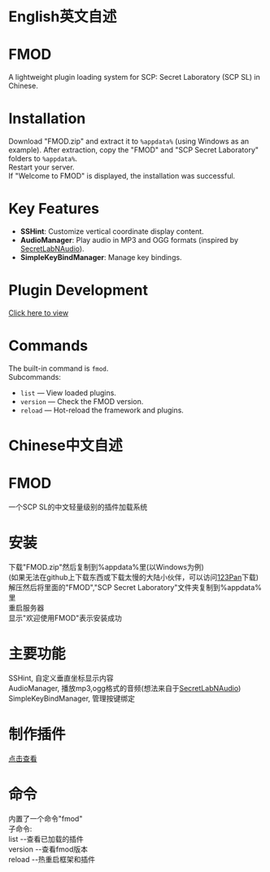 # English英文自述
# FMOD  
A lightweight plugin loading system for SCP: Secret Laboratory (SCP SL) in Chinese.  

# Installation  
Download "FMOD.zip" and extract it to `%appdata%` (using Windows as an example). 
After extraction, copy the "FMOD" and "SCP Secret Laboratory" folders to `%appdata%`.  
Restart your server.  
If "Welcome to FMOD" is displayed, the installation was successful.  

# Key Features  
- **SSHint**: Customize vertical coordinate display content.  
- **AudioManager**: Play audio in MP3 and OGG formats (inspired by [SecretLabNAudio](https://github.com/Axwabo/SecretLabNAudio)).  
- **SimpleKeyBindManager**: Manage key bindings.  

# Plugin Development  
[Click here to view](/Dev.me)  

# Commands  
The built-in command is `fmod`.  
Subcommands:  
- `list` — View loaded plugins.  
- `version` — Check the FMOD version.  
- `reload` — Hot-reload the framework and plugins.
# Chinese中文自述
# FMOD
一个SCP SL的中文轻量级别的插件加载系统
# 安装
下载"FMOD.zip"然后复制到%appdata%里(以Windows为例)\
(如果无法在github上下载东西或下载太慢的大陆小伙伴，可以访问[123Pan](https://www.123912.com/s/rgcZjv-roy5d)下载)\
解压然后将里面的"FMOD","SCP Secret Laboratory"文件夹复制到%appdata%里\
重启服务器\
显示"欢迎使用FMOD"表示安装成功
# 主要功能
SSHint, 自定义垂直坐标显示内容\
AudioManager, 播放mp3,ogg格式的音频(想法来自于[SecretLabNAudio](https://github.com/Axwabo/SecretLabNAudio))\
SimpleKeyBindManager, 管理按键绑定
# 制作插件
[点击查看](/Dev.me)
# 命令
内置了一个命令"fmod"\
子命令:\
list --查看已加载的插件\
version --查看fmod版本\
reload --热重启框架和插件
